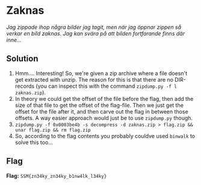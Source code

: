 # Zaknas
*Jag zippade ihop några bilder jag tagit, men när jag öppnar zippen så verkar en bild zaknas. Jag kan svära på att bilden fortfarande finns där inne...*

## Solution
1. Hmm.... Interesting! So, we're given a zip archive where a file doesn't get extracted with unzip. The reason for this is that there are no DIR-records (you can inspect this with the command `zipdump.py -f l zaknas.zip`).
2. In theory we could get the offset of the file before the flag, then add the size of that file to get the offset of the flag-file. Then we just get the offset for the file after it, and then carve out the flag in between those offsets. A way easier approach would just be to use `zipdump.py` though.
3. `zipdump.py -f 0x0003be4b -s decompress -d zaknas.zip > flag.zip && unar flag.zip && rm flag.zip`
4. So, according to the flag contents you probably couldve used `binwalk` to solve this too...


## Flag
**Flag:** `SSM{zn34ky_zn34ky_b1nw4lk_l34ky}`
